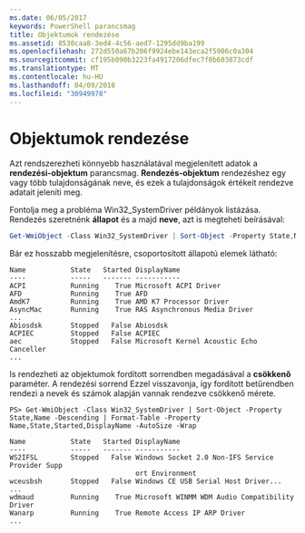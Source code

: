 ```yaml
---
ms.date: 06/05/2017
keywords: PowerShell parancsmag
title: Objektumok rendezése
ms.assetid: 8530caa8-3ed4-4c56-aed7-1295dd9ba199
ms.openlocfilehash: 272d550a67b206f9924ebe143eca2f5906c0a304
ms.sourcegitcommit: cf195b090b3223fa4917206dfec7f0b603873cdf
ms.translationtype: MT
ms.contentlocale: hu-HU
ms.lasthandoff: 04/09/2018
ms.locfileid: "30949978"
---
```

# <a name="sorting-objects"></a>Objektumok rendezése

Azt rendszerezheti könnyebb használatával megjelenített adatok a **rendezési-objektum** parancsmag. **Rendezés-objektum** rendezéshez egy vagy több tulajdonságának neve, és ezek a tulajdonságok értékeit rendezve adatait jeleníti meg.

Fontolja meg a probléma Win32_SystemDriver példányok listázása. Rendezés szeretnénk **állapot** és a majd **neve**, azt is megteheti beírásával:

```powershell
Get-WmiObject -Class Win32_SystemDriver | Sort-Object -Property State,Name | Format-Table -Property Name,State,Started,DisplayName -AutoSize -Wrap
```

Bár ez hosszabb megjelenítésre, csoportosított állapotú elemek látható:

```output
Name           State   Started DisplayName
----           -----   ------- -----------
ACPI           Running    True Microsoft ACPI Driver
AFD            Running    True AFD
AmdK7          Running    True AMD K7 Processor Driver
AsyncMac       Running    True RAS Asynchronous Media Driver
...
Abiosdsk       Stopped   False Abiosdsk
ACPIEC         Stopped   False ACPIEC
aec            Stopped   False Microsoft Kernel Acoustic Echo Canceller
...
```

Is rendezheti az objektumok fordított sorrendben megadásával a **csökkenő** paraméter. A rendezési sorrend Ezzel visszavonja, így fordított betűrendben rendezi a nevek és számok alapján vannak rendezve csökkenő mérete.

```
PS> Get-WmiObject -Class Win32_SystemDriver | Sort-Object -Property State,Name -Descending | Format-Table -Property Name,State,Started,DisplayName -AutoSize -Wrap

Name           State   Started DisplayName
----           -----   ------- -----------
WS2IFSL        Stopped   False Windows Socket 2.0 Non-IFS Service Provider Supp
                               ort Environment
wceusbsh       Stopped   False Windows CE USB Serial Host Driver...
...
wdmaud         Running    True Microsoft WINMM WDM Audio Compatibility Driver
Wanarp         Running    True Remote Access IP ARP Driver
...
```